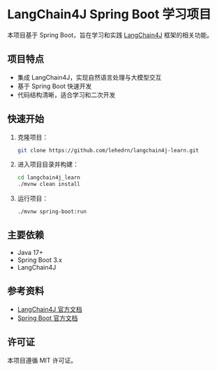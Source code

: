 # LangChain4J Spring Boot 学习项目

本项目基于 Spring Boot，旨在学习和实践 [LangChain4J](https://github.com/langchain4j/langchain4j) 框架的相关功能。

## 项目特点

- 集成 LangChain4J，实现自然语言处理与大模型交互
- 基于 Spring Boot 快速开发
- 代码结构清晰，适合学习和二次开发

## 快速开始

1. 克隆项目：
    ```bash
    git clone https://github.com/lehedrn/langchain4j-learn.git
    ```
2. 进入项目目录并构建：
    ```bash
    cd langchain4j_learn
    ./mvnw clean install
    ```
3. 运行项目：
    ```bash
    ./mvnw spring-boot:run
    ```

## 主要依赖

- Java 17+
- Spring Boot 3.x
- LangChain4J

## 参考资料

- [LangChain4J 官方文档](https://github.com/langchain4j/langchain4j)
- [Spring Boot 官方文档](https://spring.io/projects/spring-boot)

## 许可证

本项目遵循 MIT 许可证。